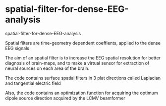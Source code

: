 # spatial-filter-for-dense-EEG-analysis

spatial-filter-for-dense-EEG-analysis

Spatial filters are time-geometry dependent coeffients, applied to the dense EEG signals


The aim of an spatial filter is to increase the EEG spatial resolution for better diagnosis of brain-maps, and to make a virtual sensor for extraction of neural sources on each area of the brain.

The code contains surface spatial filters in 3 plat directions called Laplacian and tangential electric field

Also, the code contains an optimization function for acquiring the optimum dipole source direction acquired by the LCMV beamformer

